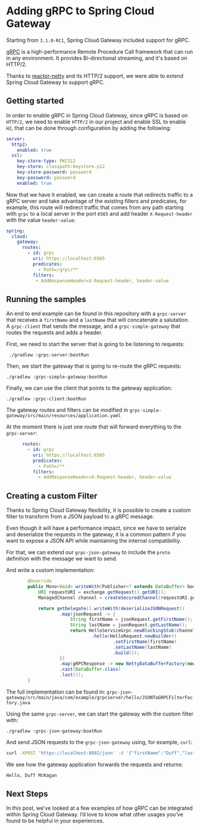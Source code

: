 # Adding gRPC to Spring Cloud Gateway

Starting from `3.1.0-RC1`, Spring Cloud Gateway included support for gRPC.

[gRPC](https://grpc.io/) is a high-performance Remote Procedure Call framework that can run in any environment.
It provides Bi-directional streaming, and it's based on HTTP/2.

Thanks to [reactor-netty](https://github.com/reactor/reactor-netty) and its HTTP/2 support, we were able to extend Spring Cloud Gateway to support gRPC.

## Getting started

In order to enable gRPC in Spring Cloud Gateway, since gRPC is based on `HTTP/2`, we need to enable `HTTP/2` in our project and enable SSL to enable `H2`, that can be done through configuration by adding the following:

```yaml
server:
  http2:
    enabled: true
  ssl:
    key-store-type: PKCS12
    key-store: classpath:keystore.p12
    key-store-password: password
    key-password: password
    enabled: true
```

Now that we have it enabled, we can create a route that redirects traffic to a gRPC server and take advantage of the existing filters and predicates, for example, this route will redirect traffic that comes from any path starting with `grpc` to a local server in the port `6565` and add header `X-Request-header` with the value `header-value`: 

```yaml
spring:
  cloud:
    gateway:
      routes:
        - id: grpc
          uri: https://localhost:6565
          predicates:
            - Path=/grpc/**
          filters:
           - AddResponseHeader=X-Request-header, header-value
```

## Running the samples

An end to end example can be found in this repository with a `grpc-server` that receives a `firstName` and a `lastName` that will concatenate a salutation.
A `grpc-client` that sends the message, and a `grpc-simple-gateway` that routes the requests and adds a header.

First, we need to start the server that is going to be listening to requests:

```shell
 ./gradlew :grpc-server:bootRun
```
Then, we start the gateway that is going to re-route the gRPC requests:
```shell
./gradlew :grpc-simple-gateway:bootRun
```

Finally, we can use the client that points to the gateway application:
```shell
./gradlew :grpc-client:bootRun
```

The gateway routes and filters can be modified in `grpc-simple-gateway/src/main/resources/application.yaml`

At the moment there is just one route that will forward everything to the `grpc-server`:
```yaml
      routes:
        - id: grpc
          uri: https://localhost:6565
          predicates:
            - Path=/**
          filters:
            - AddResponseHeader=X-Request-header, header-value
```

## Creating a custom Filter

Thanks to Spring Cloud Gateway flexibility, it is possible to create a custom filter to transform from a JSON payload to a gRPC message.

Even though it will have a performance impact, since we have to serialize and deserialize the requests in the gateway, it is a common pattern if you want to expose a JSON API while maintaining the internal compatibility.

For that, we can extend our `grpc-json-gateway` to include the `proto` definition with the message we want to send.

And write a custom implementation:
```java
        @Override
        public Mono<Void> writeWith(Publisher<? extends DataBuffer> body) {
            URI requestURI = exchange.getRequest().getURI();
            ManagedChannel channel = createSecuredChannel(requestURI.getHost(), 6565);

            return getDelegate().writeWith(deserializeJSONRequest()
                    .map(jsonRequest -> {
                        String firstName = jsonRequest.getFirstName();
                        String lastName = jsonRequest.getLastName();
                        return HelloServiceGrpc.newBlockingStub(channel)
                                .hello(HelloRequest.newBuilder()
                                        .setFirstName(firstName)
                                        .setLastName(lastName)
                                        .build());
                    })
                    .map(gRPCResponse -> new NettyDataBufferFactory(new PooledByteBufAllocator()).wrap(gRPCResponse.toByteArray()))
                    .cast(DataBuffer.class)
                    .last());
        }
```

The full implementation can be found in: `grpc-json-gateway/src/main/java/com/example/grpcserver/hello/JSONToGRPCFilterFactory.java`


Using the same `grpc-server`, we can start the gateway with the custom filter with:

```shell
./gradlew :grpc-json-gateway:bootRun
```

And send JSON requests to the `grpc-json-gateway` using, for example, `curl`:

```bash
curl -XPOST 'https://localhost:8082/json' -d '{"firstName":"Duff","lastName":"McKagan"}' -k -H"Content-Type: application/json"
```

We see how the gateway application forwards the requests and returns:
```bash
Hello, Duff McKagan
```

## Next Steps

In this post, we've looked at a few examples of how gRPC can be integrated within Spring Cloud Gateway. I’d love to know what other usages you've found to be helpful in your experiences.
